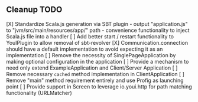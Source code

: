Cleanup TODO
----------------
[X] Standardize Scala.js generation via SBT plugin
    - output "application.js" to "jvm/src/main/resources/app/" path
    - convenience functionality to inject Scala.js file into a handler
[ ] Add better start / restart functionality to YouIPlugin to allow removal of sbt-revolver
[X] Communication.connection should have a default implementation to avoid expecting it as an implementation
[ ] Remove the necessity of SinglePageApplication by making optional configuration in the application
[ ] Provide a mechanism to need only extend ExampleApplication and Client/Server Application
[ ] Remove necessary `cached` method implementation in ClientApplication
[ ] Remove "main" method requirement entirely and use Profig as launching point
[ ] Provide support in Screen to leverage io.youi.http for path matching functionality (URLMatcher)